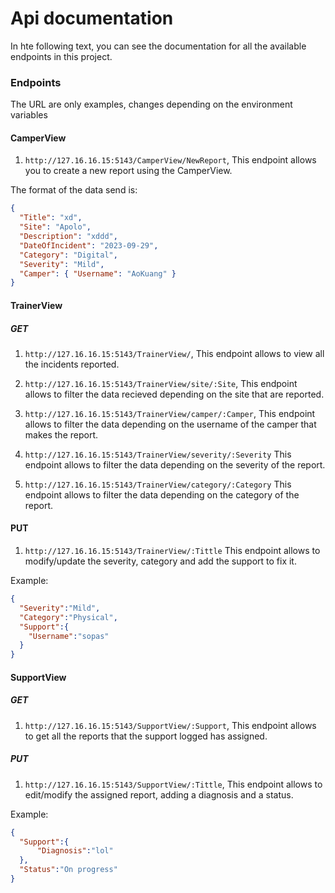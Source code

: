 # Api documentation

In hte following text, you can see the documentation for all the available endpoints in this project.

### Endpoints

The URL are only examples, changes depending on the environment variables

#### CamperView

1. `http://127.16.16.15:5143/CamperView/NewReport`, This endpoint allows you to create a new report using the CamperView.

The format of the data send is:

```json
{
  "Title": "xd",
  "Site": "Apolo",
  "Description": "xddd",
  "DateOfIncident": "2023-09-29",
  "Category": "Digital",
  "Severity": "Mild",
  "Camper": { "Username": "AoKuang" }
}
```


#### TrainerView

##### GET

1. `http://127.16.16.15:5143/TrainerView/`, This endpoint allows to view all the incidents reported.

2. `http://127.16.16.15:5143/TrainerView/site/:Site`, This endpoint allows to filter the data recieved depending on the site that are reported.

3. `http://127.16.16.15:5143/TrainerView/camper/:Camper`, This endpoint allows to filter the data depending on the username of the camper that makes the report.

4. `http://127.16.16.15:5143/TrainerView/severity/:Severity` This endpoint allows to filter the data depending on the severity of the report.

5. `http://127.16.16.15:5143/TrainerView/category/:Category` This endpoint allows to filter the data depending on the category of the report.

#### PUT
1. `http://127.16.16.15:5143/TrainerView/:Tittle` This endpoint allows to modify/update the severity, category and add the support to fix it.

Example:
```json
{
  "Severity":"Mild",
  "Category":"Physical",
  "Support":{
    "Username":"sopas"
  }
}
```

#### SupportView

##### GET

1. `http://127.16.16.15:5143/SupportView/:Support`, This endpoint allows to get all the reports that the support logged has assigned.

##### PUT

1. `http://127.16.16.15:5143/SupportView/:Tittle`, This endpoint allows to edit/modify the assigned report, adding a diagnosis and a status.

Example:

```json
{
  "Support":{
      "Diagnosis":"lol"
  },
  "Status":"On progress"
}
```